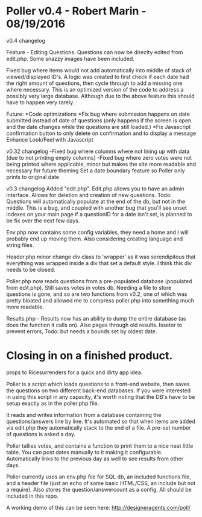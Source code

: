 Poller v0.4 - Robert Marin - 08/19/2016
================================================================================
v0.4 changelog

Feature - Editing Questions.  Questions can now be direclty edited from edit.php.  Some snazzy images have been included.

Fixed bug where items would not add automatically into middle of stack of viewed/displayed ID's.  A logic was created to first check if each date had the right amount of questions, then cycle through to add a missing one where necessary.  This is an optimized version of the code to address a possibly very large database.  Although due to the above feature this should have to happen very rarely.

Future:
*Code optimizations
*Fix bug where submission happens on date submitted instead of date of questions (only happens if the screen is open and the date changes while the questions are still loaded.)
*Fix Javascript confirmation button to only delete on confirmation and to display a message
Enhance Look/Feel with Javascript

v0.32 changelog
-Fixed bug where columns where not lining up with data (due to not printing empty columns)
-Fixed bug where zero votes were not being printed where applicable, minor but makes the site more readable and necessary for future theming
Set a date boundary feature so Poller only prints to original date

v0.3 changelog
Added "edit.php".  Edit.php allows you to have an admin interface.  Allows for deletion and creation of new questions.  Todo:  Questions will automatically populate at the end of the db, but not in the middle.  This is a bug, and coupled with another bug that you'll see unset indexes on your main page if a questionID for a date isn't set, is planned to be fix over the next few days.

Env.php now contains some config variables, they need a home and I will probably end up moving them.  Also considering creating language and string files.

Header.php minor change div class to 'wrapper' as it was serendipitous that everything was wrapped inside a div that set a default style.  I think this div needs to be closed.

Poller.php now reads questions from a pre-populated database (populated from edit.php).  Still saves votes in votes db.  Needing a file to store questions is gone, and so are two functions from v0.2, one of which was pretty bloated and allowed me to compress poller.php into something much more readable.

Results.php - Results now has an ability to dump the entire database (as does the function it calls on).  Also pages through old results.  Issetor to prevent errors, Todo: but needs a bounds set by oldest date.

Closing in on a finished product.
==================================================================================
props to Ricesurrenders for a quick and dirty app idea.

Poller is a script which loads questions to a front-end website, then saves the questions on two different back-end databases. If you were interested in using this script in any capacity, it's worth noting that the DB's have to be setup exactly as in the poller.php file.

It reads and writes information from a database containing the questions/answers line by line. It's automated so that when items are added via edit.php they automatically stack to the end of a file.  A pre-set number of questions is asked a day.

Poller tallies votes, and contains a function to print them to a nice neat little table.  You can post dates manually to it making it configurable.  Automatically links to the previous day as well to see results from other days.

Poller currently uses an env.php file for SQL db, an included functions file, and a header file (just an echo of some basic HTML/CSS, an include but not a require).  Also stores the question/answercount as a config. All should be included in this repo.

A working demo of this can be seen here:
http://designeragents.com/poll/
